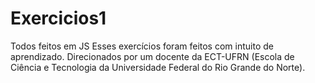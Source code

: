 # Exercicios1
Todos feitos em JS
Esses exercícios foram feitos com intuito de aprendizado. 
Direcionados por um docente da ECT-UFRN (Escola de Ciência e Tecnologia da Universidade Federal do Rio Grande do Norte).
